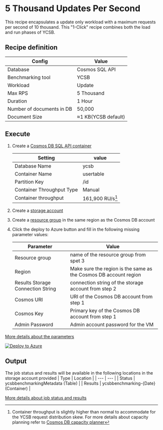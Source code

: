 # 5 Thousand Updates Per Second
This recipe encapsulates a update only workload with a maximum requests per second of 10 thousand. This "1-Click" recipe combines both the load and run phases of YCSB.

## Recipe definition 

|  Config   |  Value   |
| --- | --- |
| Database | Cosmos SQL API |
| Benchmarking tool | YCSB |
| Workload | Update |
| Max RPS | 5 Thousand |
| Duration | 1 Hour |
| Number of documents in DB |50,000 |
| Document Size | ≈1 KB(YCSB default) |

## Execute
1. Create a [Cosmos DB SQL API container](https://learn.microsoft.com/en-us/azure/cosmos-db/nosql/quickstart-portal)

   |  Setting   |  value  | 
   | --- | --- |
   | Database Name | ycsb | 
   | Container Name | usertable | 
   | Partition Key  | /id |
   | Container Throughput Type | Manual |  
   | Container throughput | 161,900 RU/s[^1] |

[^1]: Container throughput is slightly higher than normal to accommodate for the YCSB request distribution skew. For more details about capacity planning refer to [Cosmos DB capacity planner](https://learn.microsoft.com/en-us/azure/cosmos-db/nosql/estimate-ru-with-capacity-planner)
   
2. Create a [storage account](https://learn.microsoft.com/en-us/azure/storage/common/storage-account-create?tabs=azure-portal) 
3. Create a [resource group](https://learn.microsoft.com/en-us/azure/azure-resource-manager/management/manage-resource-groups-portal) in the same region as the Cosmos DB account 
4. Click the deploy to Azure button and fill in the following missing parameter values:

   |  Parameter   |  Value  |
   | --- | --- |
   | Resource group | name of the resource group from spet 3 |
   | Region | Make sure the region is the same as the Cosmos DB account region |
   | Results Storage Connection String | connection string of the storage account from step 2 |
   | Cosmos URI  | URI of the Cosmos DB account from step 1 |
   | Cosmos Key  | Primary key of the Cosmos DB account from step 1 |
   | Admin Password | Admin account password for the VM |
   
 [More details about the parameters](../../#basic-configuration)
 
[![Deploy to Azure](https://aka.ms/deploytoazurebutton)](https://portal.azure.com/#create/Microsoft.Template/uri/https%3A%2F%2Fraw.githubusercontent.com%2FAzure%2Fazure-db-benchmarking%2Fmain%2Fcosmos%2Fsql%2Ftools%2Fjava%2Fycsb%2Frecipes%2Fupdate%2F10-thousand-rps-update%2Fazuredeploy.json)

## Output
The job status and results will be available in the following locations in the storage account provided
| Type | Location |
| --- | --- |
| Status  | ycsbbenchmarkingMetadata (Table) |
| Results | ycsbbenchmarking-{Date} (Container) |

 [More details about job status and results](../../#monitoring)

